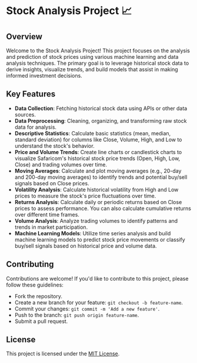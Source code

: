 # Stock Analysis Project 📈

## Overview

Welcome to the Stock Analysis Project! This project focuses on the analysis and prediction of stock prices using various machine learning and data analysis techniques. The primary goal is to leverage historical stock data to derive insights, visualize trends, and build models that assist in making informed investment decisions.

## Key Features

- **Data Collection**: Fetching historical stock data using APIs or other data sources.
- **Data Preprocessing**: Cleaning, organizing, and transforming raw stock data for analysis.
- **Descriptive Statistics**: Calculate basic statistics (mean, median, standard deviation) for columns like Close, Volume, High, and Low to understand the stock's behavior.
- **Price and Volume Trends**: Create line charts or candlestick charts to visualize Safaricom's historical stock price trends (Open, High, Low, Close) and trading volumes over time.
- **Moving Averages**: Calculate and plot moving averages (e.g., 20-day and 200-day moving averages) to identify trends and potential buy/sell signals based on Close prices.
- **Volatility Analysis**: Calculate historical volatility from High and Low prices to measure the stock's price fluctuations over time.
- **Returns Analysis**: Calculate daily or periodic returns based on Close prices to assess performance. You can also calculate cumulative returns over different time frames.
- **Volume Analysis**: Analyze trading volumes to identify patterns and trends in market participation.
- **Machine Learning Models**: Utilize time series analysis and build machine learning models to predict stock price movements or classify buy/sell signals based on historical price and volume data.

## Contributing

Contributions are welcome! If you'd like to contribute to this project, please follow these guidelines:
- Fork the repository.
- Create a new branch for your feature: `git checkout -b feature-name`.
- Commit your changes: `git commit -m 'Add a new feature'`.
- Push to the branch: `git push origin feature-name`.
- Submit a pull request.

## License

This project is licensed under the [MIT License](LICENSE).
